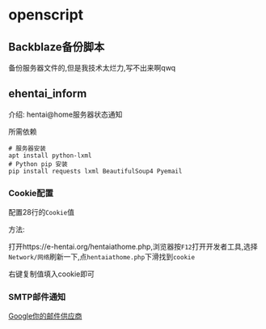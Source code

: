 # openscript

## Backblaze备份脚本

备份服务器文件的,但是我技术太烂力,写不出来啊qwq

## ehentai_inform

介绍: hentai@home服务器状态通知

所需依赖

```
# 服务器安装
apt install python-lxml
# Python pip 安装
pip install requests lxml BeautifulSoup4 Pyemail
```

### Cookie配置

配置28行的`Cookie`值

方法:

打开https://e-hentai.org/hentaiathome.php,浏览器按`F12`打开开发者工具,选择`Network/网络`刷新一下,点`hentaiathome.php`下滑找到`cookie`

右键复制值填入cookie即可

### SMTP邮件通知

[Google你的邮件供应商](https://www.google.com.hk)

